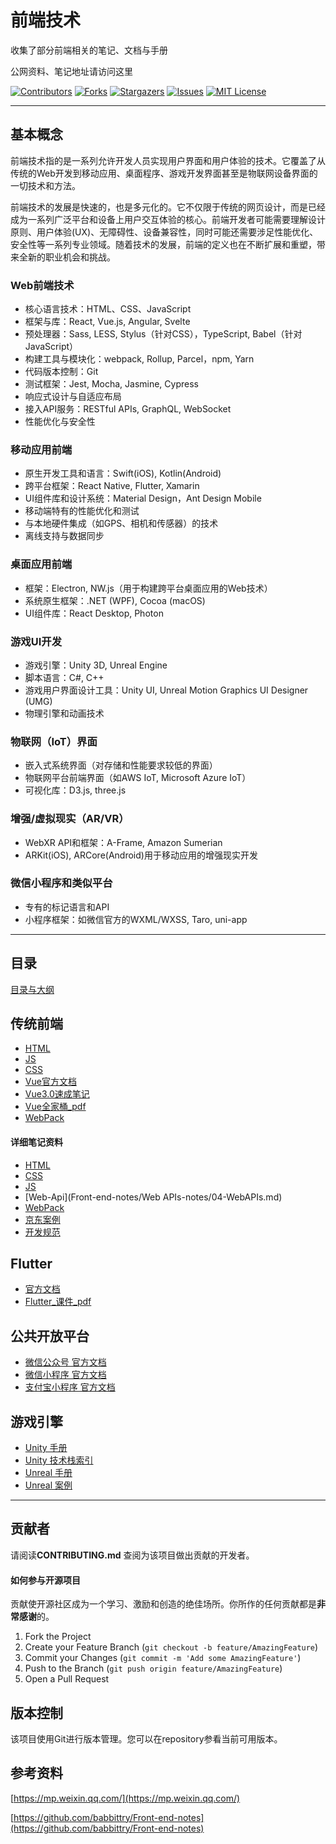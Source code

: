 # 前端技术

收集了部分前端相关的笔记、文档与手册

公网资料、笔记地址请访问这里 


<!-- PROJECT SHIELDS -->

[![Contributors][contributors-shield]][contributors-url]
[![Forks][forks-shield]][forks-url]
[![Stargazers][stars-shield]][stars-url]
[![Issues][issues-shield]][issues-url]
[![MIT License][license-shield]][license-url]
<!-- [![LinkedIn][linkedin-shield]][linkedin-url] -->

<!-- PROJECT LOGO -->

--------------------

## 基本概念

前端技术指的是一系列允许开发人员实现用户界面和用户体验的技术。它覆盖了从传统的Web开发到移动应用、桌面程序、游戏开发界面甚至是物联网设备界面的一切技术和方法。

前端技术的发展是快速的，也是多元化的。它不仅限于传统的网页设计，而是已经成为一系列广泛平台和设备上用户交互体验的核心。前端开发者可能需要理解设计原则、用户体验(UX)、无障碍性、设备兼容性，同时可能还需要涉足性能优化、安全性等一系列专业领域。随着技术的发展，前端的定义也在不断扩展和重塑，带来全新的职业机会和挑战。

### Web前端技术
+ 核心语言技术：HTML、CSS、JavaScript
+ 框架与库：React, Vue.js, Angular, Svelte
+ 预处理器：Sass, LESS, Stylus（针对CSS），TypeScript, Babel（针对JavaScript）
+ 构建工具与模块化：webpack, Rollup, Parcel，npm, Yarn
+ 代码版本控制：Git
+ 测试框架：Jest, Mocha, Jasmine, Cypress
+ 响应式设计与自适应布局
+ 接入API服务：RESTful APIs, GraphQL, WebSocket
+ 性能优化与安全性

### 移动应用前端
+ 原生开发工具和语言：Swift(iOS), Kotlin(Android)
+ 跨平台框架：React Native, Flutter, Xamarin
+ UI组件库和设计系统：Material Design，Ant Design Mobile
+ 移动端特有的性能优化和测试
+ 与本地硬件集成（如GPS、相机和传感器）的技术
+ 离线支持与数据同步

### 桌面应用前端
+ 框架：Electron, NW.js（用于构建跨平台桌面应用的Web技术）
+ 系统原生框架：.NET (WPF), Cocoa (macOS)
+ UI组件库：React Desktop, Photon

### 游戏UI开发
+ 游戏引擎：Unity 3D, Unreal Engine
+ 脚本语言：C#, C++
+ 游戏用户界面设计工具：Unity UI, Unreal Motion Graphics UI Designer (UMG)
+ 物理引擎和动画技术

### 物联网（IoT）界面
+ 嵌入式系统界面（对存储和性能要求较低的界面）
+ 物联网平台前端界面（如AWS IoT, Microsoft Azure IoT）
+ 可视化库：D3.js, three.js

### 增强/虚拟现实（AR/VR）
+ WebXR API和框架：A-Frame, Amazon Sumerian
+ ARKit(iOS), ARCore(Android)用于移动应用的增强现实开发

### 微信小程序和类似平台
+ 专有的标记语言和API
+ 小程序框架：如微信官方的WXML/WXSS, Taro, uni-app

--------------------

## 目录

[目录与大纲](index.md)

## 传统前端

+ [HTML](http://c.biancheng.net/html/)
+ [JS](http://c.biancheng.net/js/)
+ [CSS](http://c.biancheng.net/css3/)
+ [Vue官方文档](https://cn.vuejs.org/guide/introduction.html)
+ [Vue3.0速成笔记](Vue/Vue3快速上手.md)
+ [Vue全家桶_pdf](Vue/笔记/尚硅谷_前端技术_Vue全家桶.pdf)
+ [WebPack](https://www.webpackjs.com/)

#### 详细笔记资料

+ [HTML](Front-end-notes/HTML-notes/01-HTML.md)
+ [CSS](Front-end-notes/CSS-notes/02-CSS.md)
+ [JS](Front-end-notes/JavaScript-notes/03-JS.md)
+ [Web-Api](Front-end-notes/Web APIs-notes/04-WebAPIs.md)
+ [WebPack](Front-end-notes/Webpack-notes/webpack3快速入门教程.md)
+ [京东案例](Front-end-notes/京东案例-notes/jd.md)
+ [开发规范](Front-end-notes/资料/Web前端开发规范手册.pdf)


## Flutter

+ [官方文档](https://flutter.cn/docs/get-started/install/macos)
+ [Flutter_课件_pdf](Flutter/笔记/Flutter基础教程课件-v3.pdf)


## 公共开放平台

+ [微信公众号 官方文档](https://developers.weixin.qq.com/doc/offiaccount/Getting_Started/Overview.html)
+ [微信小程序 官方文档](https://developers.weixin.qq.com/miniprogram/dev/framework/)
+ [支付宝小程序 官方文档](https://opendocs.alipay.com/mini/present)


## 游戏引擎

+ [Unity 手册](https://docs.unity.cn/cn/2021.3/Manual/UnityManual.html)
+ [Unity 技术栈索引](https://github.com/XINCGer/Unity3DTraining)
+ [Unreal 手册](https://docs.unrealengine.com/5.3/zh-CN/)
+ [Unreal 案例](https://github.com/neil3d/UnrealCookbook)

-------------------

## 贡献者

请阅读**CONTRIBUTING.md** 查阅为该项目做出贡献的开发者。

#### 如何参与开源项目

贡献使开源社区成为一个学习、激励和创造的绝佳场所。你所作的任何贡献都是**非常感谢**的。


1. Fork the Project
2. Create your Feature Branch (`git checkout -b feature/AmazingFeature`)
3. Commit your Changes (`git commit -m 'Add some AmazingFeature'`)
4. Push to the Branch (`git push origin feature/AmazingFeature`)
5. Open a Pull Request


## 版本控制

该项目使用Git进行版本管理。您可以在repository参看当前可用版本。

<!-- ## 作者 -->
<!--  -->
<!-- [小昊子](https://github.com/worst001) -->
<!--  -->
<!-- 制做不易，如果有帮到你就请作者喝杯咖啡吧! -->
<!--  -->
<!-- ![支付宝加微信](https://xiyou-oss.oss-cn-shanghai.aliyuncs.com/%E5%85%AC%E4%BC%97%E5%8F%B7%E4%B8%8E%E6%94%AF%E4%BB%98/%E6%94%AF%E4%BB%98%E5%AE%9D%E5%8A%A0%E5%BE%AE%E4%BF%A1.jpg) -->
<!--  -->
<!-- 作者无聊时做的测试游戏，完全免费哦！ -->
<!--  -->
<!-- ![公众号](https://xiyou-oss.oss-cn-shanghai.aliyuncs.com/%E5%85%AC%E4%BC%97%E5%8F%B7%E4%B8%8E%E6%94%AF%E4%BB%98/%E5%85%AC%E4%BC%97%E5%8F%B7%E5%B0%8F.jpg) -->

## 参考资料

[https://mp.weixin.qq.com/](https://mp.weixin.qq.com/)

[https://github.com/babbittry/Front-end-notes](https://github.com/babbittry/Front-end-notes)

<!-- links -->
[your-project-path]:shaojintian/Best_README_template
[contributors-shield]: https://img.shields.io/github/contributors/worst001/mkdocs_front_end.svg?style=flat-square
[contributors-url]: https://github.com/worst001/mkdocs_front_end/graphs/contributors
[forks-shield]: https://img.shields.io/github/forks/worst001/mkdocs_front_end.svg?style=flat-square
[forks-url]: https://github.com/worst001/mkdocs_front_end/network/members
[stars-shield]: https://img.shields.io/github/stars/worst001/mkdocs_front_end.svg?style=flat-square
[stars-url]: https://github.com/worst001/mkdocs_front_end/stargazers
[issues-shield]: https://img.shields.io/github/issues/worst001/mkdocs_front_end.svg?style=flat-square
[issues-url]: https://img.shields.io/github/issues/worst001/mkdocs_front_end.svg
[license-shield]: https://img.shields.io/github/license/worst001/mkdocs_front_end.svg?style=flat-square
[license-url]: https://github.com/worst001/mkdocs_front_end/blob/main/LICENSE.txt
<!-- [linkedin-shield]: https://img.shields.io/badge/-LinkedIn-black.svg?style=flat-square&logo=linkedin&colorB=555 -->
<!-- [linkedin-url]: https://linkedin.com/in/shaojintian -->
